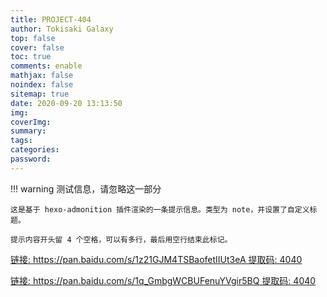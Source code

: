 ```yaml
---
title: PROJECT-404
author: Tokisaki Galaxy
top: false
cover: false
toc: true
comments: enable
mathjax: false
noindex: false
sitemap: true
date: 2020-09-20 13:13:50
img:
coverImg:
summary:
tags:
categories:
password:
---
```


!!! warning 测试信息，请忽略这一部分

    这是基于 hexo-admonition 插件渲染的一条提示信息。类型为 note，并设置了自定义标题。

    提示内容开头留 4 个空格，可以有多行，最后用空行结束此标记。

[链接: https://pan.baidu.com/s/1z21GJM4TSBaofetIIUt3eA 提取码: 4040](https://pan.baidu.com/s/1z21GJM4TSBaofetIIUt3eA)

[链接: https://pan.baidu.com/s/1q_GmbgWCBUFenuYVgir5BQ 提取码: 4040](https://pan.baidu.com/s/1q_GmbgWCBUFenuYVgir5BQ)